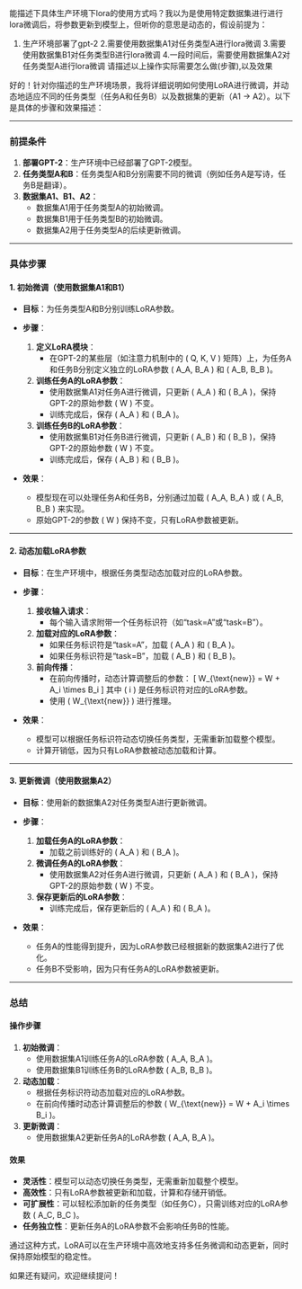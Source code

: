 能描述下具体生产环境下lora的使用方式吗？我以为是使用特定数据集进行进行lora微调后，将参数更新到模型上，但听你的意思是动态的，假设前提为：
1. 生产环境部署了gpt-2
2.需要使用数据集A1对任务类型A进行lora微调
3.需要使用数据集B1对任务类型B进行lora微调
4.一段时间后，需要使用数据集A2对任务类型A进行lora微调
请描述以上操作实际需要怎么做(步骤),以及效果

好的！针对你描述的生产环境场景，我将详细说明如何使用LoRA进行微调，并动态地适应不同的任务类型（任务A和任务B）以及数据集的更新（A1 → A2）。以下是具体的步骤和效果描述：

---

### **前提条件**
1. **部署GPT-2**：生产环境中已经部署了GPT-2模型。
2. **任务类型A和B**：任务类型A和B分别需要不同的微调（例如任务A是写诗，任务B是翻译）。
3. **数据集A1、B1、A2**：
   - 数据集A1用于任务类型A的初始微调。
   - 数据集B1用于任务类型B的初始微调。
   - 数据集A2用于任务类型A的后续更新微调。

---

### **具体步骤**

#### **1. 初始微调（使用数据集A1和B1）**
- **目标**：为任务类型A和B分别训练LoRA参数。
- **步骤**：
  1. **定义LoRA模块**：
     - 在GPT-2的某些层（如注意力机制中的 \( Q, K, V \) 矩阵）上，为任务A和任务B分别定义独立的LoRA参数 \( A_A, B_A \) 和 \( A_B, B_B \)。
  2. **训练任务A的LoRA参数**：
     - 使用数据集A1对任务A进行微调，只更新 \( A_A \) 和 \( B_A \)，保持GPT-2的原始参数 \( W \) 不变。
     - 训练完成后，保存 \( A_A \) 和 \( B_A \)。
  3. **训练任务B的LoRA参数**：
     - 使用数据集B1对任务B进行微调，只更新 \( A_B \) 和 \( B_B \)，保持GPT-2的原始参数 \( W \) 不变。
     - 训练完成后，保存 \( A_B \) 和 \( B_B \)。

- **效果**：
  - 模型现在可以处理任务A和任务B，分别通过加载 \( A_A, B_A \) 或 \( A_B, B_B \) 来实现。
  - 原始GPT-2的参数 \( W \) 保持不变，只有LoRA参数被更新。

---

#### **2. 动态加载LoRA参数**
- **目标**：在生产环境中，根据任务类型动态加载对应的LoRA参数。
- **步骤**：
  1. **接收输入请求**：
     - 每个输入请求附带一个任务标识符（如“task=A”或“task=B”）。
  2. **加载对应的LoRA参数**：
     - 如果任务标识符是“task=A”，加载 \( A_A \) 和 \( B_A \)。
     - 如果任务标识符是“task=B”，加载 \( A_B \) 和 \( B_B \)。
  3. **前向传播**：
     - 在前向传播时，动态计算调整后的参数：
       \[
       W_{\text{new}} = W + A_i \times B_i
       \]
       其中 \( i \) 是任务标识符对应的LoRA参数。
     - 使用 \( W_{\text{new}} \) 进行推理。

- **效果**：
  - 模型可以根据任务标识符动态切换任务类型，无需重新加载整个模型。
  - 计算开销低，因为只有LoRA参数被动态加载和计算。

---

#### **3. 更新微调（使用数据集A2）**
- **目标**：使用新的数据集A2对任务类型A进行更新微调。
- **步骤**：
  1. **加载任务A的LoRA参数**：
     - 加载之前训练好的 \( A_A \) 和 \( B_A \)。
  2. **微调任务A的LoRA参数**：
     - 使用数据集A2对任务A进行微调，只更新 \( A_A \) 和 \( B_A \)，保持GPT-2的原始参数 \( W \) 不变。
  3. **保存更新后的LoRA参数**：
     - 训练完成后，保存更新后的 \( A_A \) 和 \( B_A \)。

- **效果**：
  - 任务A的性能得到提升，因为LoRA参数已经根据新的数据集A2进行了优化。
  - 任务B不受影响，因为只有任务A的LoRA参数被更新。

---

### **总结**

#### **操作步骤**
1. **初始微调**：
   - 使用数据集A1训练任务A的LoRA参数 \( A_A, B_A \)。
   - 使用数据集B1训练任务B的LoRA参数 \( A_B, B_B \)。
2. **动态加载**：
   - 根据任务标识符动态加载对应的LoRA参数。
   - 在前向传播时动态计算调整后的参数 \( W_{\text{new}} = W + A_i \times B_i \)。
3. **更新微调**：
   - 使用数据集A2更新任务A的LoRA参数 \( A_A, B_A \)。

#### **效果**
- **灵活性**：模型可以动态切换任务类型，无需重新加载整个模型。
- **高效性**：只有LoRA参数被更新和加载，计算和存储开销低。
- **可扩展性**：可以轻松添加新的任务类型（如任务C），只需训练对应的LoRA参数 \( A_C, B_C \)。
- **任务独立性**：更新任务A的LoRA参数不会影响任务B的性能。

通过这种方式，LoRA可以在生产环境中高效地支持多任务微调和动态更新，同时保持原始模型的稳定性。

如果还有疑问，欢迎继续提问！